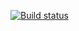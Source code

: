 [![Build status](https://ci.appveyor.com/api/projects/status/gvkic7tlaw69oxrh?svg=true)](https://ci.appveyor.com/project/Anna-Kolycheva/ahj-events)